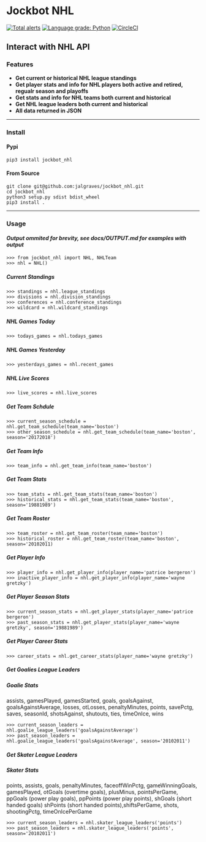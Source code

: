 # Jockbot NHL

[![Total alerts](https://img.shields.io/lgtm/alerts/g/jalgraves/jockbot_nhl.svg?logo=lgtm&logoWidth=18)](https://lgtm.com/projects/g/jalgraves/jockbot_nhl/alerts/)
[![Language grade: Python](https://img.shields.io/lgtm/grade/python/g/jalgraves/jockbot_nhl.svg?logo=lgtm&logoWidth=18)](https://lgtm.com/projects/g/jalgraves/jockbot_nhl/context:python) [![CircleCI](https://circleci.com/gh/jalgraves/jockbot_nhl.svg?style=svg)](https://circleci.com/gh/jalgraves/jockbot_nhl)

## Interact with NHL API

### Features

- **Get current or historical NHL league standings**
- **Get player stats and info for NHL players both active and retired, regualr season and playoffs**
- **Get stats and info for NHL teams both current and historical**
- **Get NHL league leaders both current and historical**
- **All data returned in JSON**

---

### Install

#### Pypi

    pip3 install jockbot_nhl

#### From Source

    git clone git@github.com:jalgraves/jockbot_nhl.git
    cd jockbot_nhl
    python3 setup.py sdist bdist_wheel
    pip3 install .

---

### Usage

#### _Output ommited for brevity, see docs/OUTPUT.md for examples with output_

    >>> from jockbot_nhl import NHL, NHLTeam
    >>> nhl = NHL()

##### Current Standings

    >>> standings = nhl.league_standings
    >>> divisions = nhl.division_standings
    >>> conferences = nhl.conference_standings
    >>> wildcard = nhl.wildcard_standings

##### NHL Games Today

    >>> todays_games = nhl.todays_games

##### NHL Games Yesterday

    >>> yesterdays_games = nhl.recent_games

##### NHL Live Scores

    >>> live_scores = nhl.live_scores

##### Get Team Schdule

    >>> current_season_schedule = nhl.get_team_schedule(team_name='boston')
    >>> other_season_schedule = nhl.get_team_schedule(team_name='boston', season='20172018')

##### Get Team Info

    >>> team_info = nhl.get_team_info(team_name='boston')

##### Get Team Stats

    >>> team_stats = nhl.get_team_stats(team_name='boston')
    >>> historical_stats = nhl.get_team_stats(team_name='boston', season='19881989')

##### Get Team Roster

    >>> team_roster = nhl.get_team_roster(team_name='boston')
    >>> historical_roster = nhl.get_team_roster(team_name='boston', season='20102011)

##### Get Player Info

    >>> player_info = nhl.get_player_info(player_name='patrice bergeron')
    >>> inactive_player_info = nhl.get_player_info(player_name='wayne gretzky')

##### Get Player Season Stats

    >>> current_season_stats = nhl.get_player_stats(player_name='patrice bergeron')
    >>> past_season_stats = nhl.get_player_stats(player_name='wayne gretzky', season='19881989')

##### Get Player Career Stats

    >>> career_stats = nhl.get_career_stats(player_name='wayne gretzky')

##### Get Goalies League Leaders

##### Goalie Stats

assists, gamesPlayed, gamesStarted, goals, goalsAgainst, goalsAgainstAverage, losses, otLosses, penaltyMinutes, points, savePctg, saves, seasonId, shotsAgainst, shutouts, ties, timeOnIce, wins

    >>> current_season_leaders = nhl.goalie_league_leaders('goalsAgainstAverage')
    >>> past_season_leaders = nhl.goalie_league_leaders('goalsAgainstAverage', season='20102011')

##### Get Skater League Leaders

##### Skater Stats

points, assists, goals, penaltyMinutes, faceoffWinPctg, gameWinningGoals, gamesPlayed,
otGoals (overtime goals), plusMinus, pointsPerGame, ppGoals (power play goals), ppPoints (power play points), shGoals (short handed goals) shPoints (short handed points),shiftsPerGame, shots, shootingPctg, timeOnIcePerGame

    >>> current_season_leaders = nhl.skater_league_leaders('points')
    >>> past_season_leaders = nhl.skater_league_leaders('points', season='20102011')
